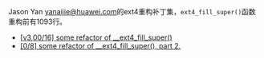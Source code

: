 Jason Yan <yanaijie@huawei.com>的ext4重构补丁集，`ext4_fill_super()`函数重构前有1093行。

- [[v3,00/16] some refactor of __ext4_fill_super()](https://patchwork.ozlabs.org/project/linux-ext4/cover/20220916141527.1012715-1-yanaijie@huawei.com/)
- [[0/8] some refactor of __ext4_fill_super(), part 2.](https://patchwork.ozlabs.org/project/linux-ext4/cover/20230323140517.1070239-1-yanaijie@huawei.com/)
